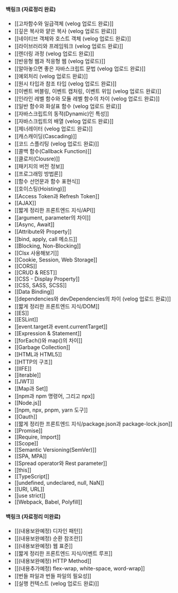 
#### 백링크 (자료정리 완료)

- [[고차함수와 일급객체 (velog 업로드 완료)]]
- [[깊은 복사와 얕은 복사 (velog 업로드 완료)]]
- [[네이티브 객체와 호스트 객체 (velog 업로드 완료)]]
- [[라이브러리와 프레임워크 (velog 업로드 완료)]]
- [[렌더링 과정 (velog 업로드 완료)]]
- [[반응형 웹과 적응형 웹 (velog 업로드)]]
- [[알아놓으면 좋은 자바스크립트 문법 (velog 업로드 완료)]]
- [[예외처리 (velog 업로드 완료)]]
- [[원시 타입과 참조 타입 (velog 업로드 완료)]]
- [[이벤트 버블링, 이벤트 캡처링, 이벤트 위임 (velog 업로드 완료)]]
- [[인라인 레벨 함수와 모듈 레벨 함수의 차이 (velog 업로드 완료)]]
- [[일반 함수와 화살표 함수 (velog 업로드 완료)]]
- [[자바스크립트의 동적(Dynamic)인 특성]]
- [[자바스크립트의 배열 (velog 업로드 완료)]]
- [[제너레이터 (velog 업로드 완료)]]
- [[캐스캐이딩(Cascading)]]
- [[코드 스플리팅 (velog 업로드 완료)]]
- [[콜백 함수(Callback Function)]]
- [[클로저(Clousre)]]
- [[패키지의 버전 정보]]
- [[프로그래밍 방법론]]
- [[함수 선언문과 함수 표현식]]
- [[호이스팅(Hoisting)]]
- [[Access Token과 Refresh Token]]
- [[AJAX]]
- [[짧게 정리한 프론트엔드 지식/API]]
- [[argument, parameter의 차이]]
- [[Async, Await]]
- [[Attribute와 Property]]
- [[bind, apply, call 메소드]]
- [[Blocking, Non-Blocking]]
- [[Clsx 사용해보기]]
- [[Cookie, Session, Web Storage]]
- [[CORS]]
- [[CRUD & REST]]
- [[CSS - Display Property]]
- [[CSS, SASS, SCSS]]
- [[Data Binding]]
- [[dependencies와 devDependencies의 차이 (velog 업로드 완료)]]
- [[짧게 정리한 프론트엔드 지식/DOM]]
- [[ES]]
- [[ESLint]]
- [[event.target과 event.currentTarget]]
- [[Expression & Statement]]
- [[forEach()와 map()의 차이]]
- [[Garbage Collection]]
- [[HTML과 HTML5]]
- [[HTTP의 구조]]
- [[IIFE]]
- [[iterable]]
- [[JWT]]
- [[Map과 Set]]
- [[npm과 npm 명령어, 그리고 npx]]
- [[Node.js]]
- [[npm, npx, pnpm, yarn 도구]]
- [[Oauth]]
- [[짧게 정리한 프론트엔드 지식/package.json과 package-lock.json]]
- [[Promise]]
- [[Require, Import]]
- [[Scope]]
- [[Semantic Versioning(SemVer)]]
- [[SPA, MPA]]
- [[Spread operator와 Rest parameter]]
- [[this]]
- [[TypeScript]]
- [[undefined, undeclared, null, NaN]]
- [[URI, URL]]
- [[use strict]]
- [[Webpack, Babel, Polyfill]]

#### 백링크 (자료정리 미완료)

- [[(내용보완예정) 디자인 패턴]]
- [[(내용보완예정) 순환 참조란]]
- [[(내용보완예정) 웹 표준]]
- [[짧게 정리한 프론트엔드 지식/이벤트 루프]]
- [[(내용보완예정) HTTP Method]]
- [[(내용추가예정) flex-wrap, white-space, word-wrap]]
- [[번들 파일과 번들 파일의 필요성]]
- [[실행 컨텍스트 (velog 업로드 완료)]]